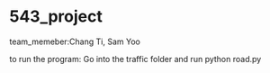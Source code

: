 # 543_project

team_memeber:Chang Ti, Sam Yoo

to run the program:
Go into the traffic folder and run python road.py
